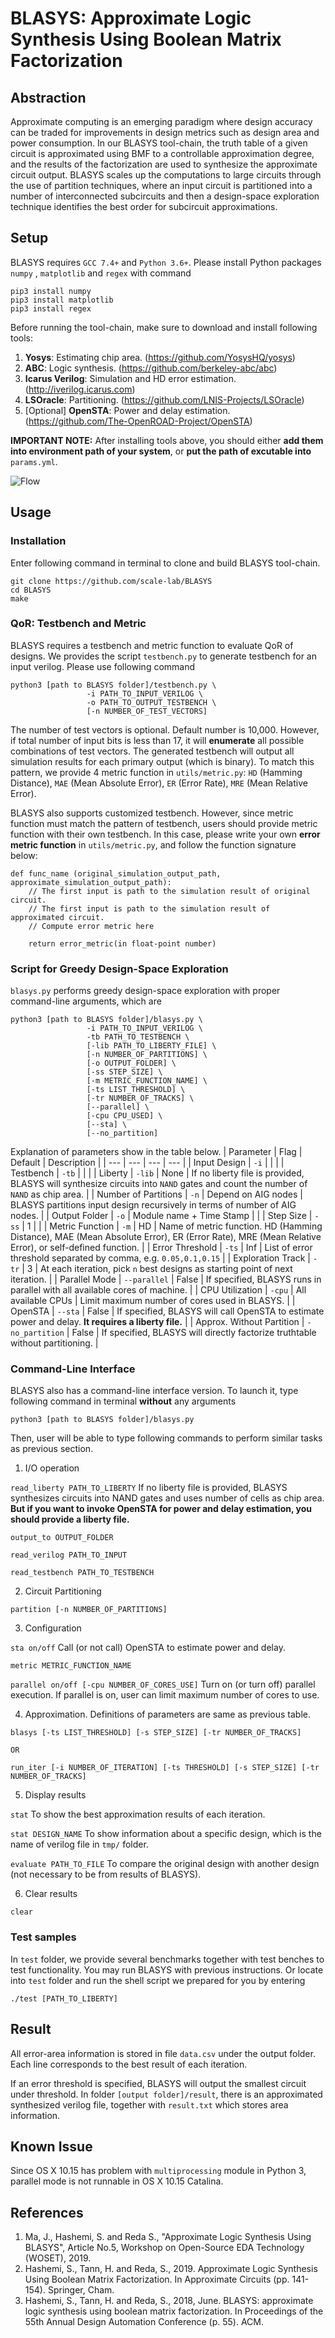 # BLASYS: Approximate Logic Synthesis Using Boolean Matrix Factorization

## Abstraction
Approximate computing is an emerging paradigm where design accuracy can be traded for improvements in design metrics such as design area and power consumption. In our BLASYS tool-chain, the truth table of a given circuit is approximated using BMF to a controllable approximation degree, and the results of the factorization are used to synthesize the approximate circuit output. BLASYS scales up the computations to large circuits through the use of partition techniques, where an input circuit is partitioned into a number of interconnected subcircuits and then a design-space exploration technique identifies the best order for subcircuit approximations.

## Setup
BLASYS requires ``GCC 7.4+`` and ``Python 3.6+``. Please install Python packages ``numpy`` , ``matplotlib`` and ``regex`` with command 
```
pip3 install numpy
pip3 install matplotlib
pip3 install regex
```

Before running the tool-chain, make sure to download and install following tools:
1. **Yosys**: Estimating chip area. (https://github.com/YosysHQ/yosys)
2. **ABC**: Logic synthesis. (https://github.com/berkeley-abc/abc)
3. **Icarus Verilog**: Simulation and HD error estimation. (http://iverilog.icarus.com)
4. **LSOracle**: Partitioning. (https://github.com/LNIS-Projects/LSOracle)
5. [Optional] **OpenSTA**: Power and delay estimation. (https://github.com/The-OpenROAD-Project/OpenSTA)

**IMPORTANT NOTE:** After installing tools above, you should either **add them into environment path of your system**, or **put the path of excutable into** ``params.yml``.

![Flow](https://github.com/scale-lab/BLASYS/blob/master/doc/flow.png?raw=true)

## Usage
### Installation
Enter following command in terminal to clone and build BLASYS tool-chain.
```
git clone https://github.com/scale-lab/BLASYS
cd BLASYS
make
```

### QoR: Testbench and Metric
BLASYS requires a testbench and metric function to evaluate QoR of designs. We provides the script ``testbench.py`` to generate testbench for an input verilog. Please use following command
```
python3 [path to BLASYS folder]/testbench.py \
                 -i PATH_TO_INPUT_VERILOG \
                 -o PATH_TO_OUTPUT_TESTBENCH \
                 [-n NUMBER_OF_TEST_VECTORS]
```
The number of test vectors is optional. Default number is 10,000. However, if total number of input bits is less than 17, it will **enumerate** all possible combinations of test vectors. The generated testbench will output all simulation results for each primary output (which is binary). To match this pattern, we provide 4 metric function in ``utils/metric.py``: ``HD`` (Hamming Distance), ``MAE`` (Mean Absolute Error), ``ER`` (Error Rate), ``MRE`` (Mean Relative Error).

BLASYS also supports customized testbench. However, since metric function must match the pattern of testbench, users should provide metric function with their own testbench. In this case, please write your own **error metric function** in ``utils/metric.py``, and follow the function signature below:
```
def func_name (original_simulation_output_path, approximate_simulation_output_path):
    // The first input is path to the simulation result of original circuit.
    // The first input is path to the simulation result of approximated circuit.
    // Compute error metric here
    
    return error_metric(in float-point number)
```

### Script for Greedy Design-Space Exploration
``blasys.py`` performs greedy design-space exploration with proper command-line arguments, which are
```
python3 [path to BLASYS folder]/blasys.py \
                 -i PATH_TO_INPUT_VERILOG \
                 -tb PATH_TO_TESTBENCH \
                 [-lib PATH_TO_LIBERTY_FILE] \
                 [-n NUMBER_OF_PARTITIONS] \
                 [-o OUTPUT_FOLDER] \
                 [-ss STEP_SIZE] \
                 [-m METRIC_FUNCTION_NAME] \
                 [-ts LIST_THRESHOLD] \
                 [-tr NUMBER_OF_TRACKS] \
                 [--parallel] \ 
                 [-cpu CPU_USED] \
                 [--sta] \
                 [--no_partition]
```
Explanation of parameters show in the table below.
| Parameter | Flag | Default | Description |
| --- | --- | --- | --- |
| Input Design | ``-i`` |  |  |
| Testbench | ``-tb`` |  |  |
| Liberty | ``-lib`` | None  | If no liberty file is provided, BLASYS will synthesize circuits into ``NAND`` gates and count the number of ``NAND`` as chip area. |
| Number of Partitions | ``-n`` | Depend on AIG nodes | BLASYS partitions input design recursively in terms of number of AIG nodes. |
| Output Folder | ``-o`` | Module name + Time Stamp |  |
| Step Size | ``-ss`` | 1 |  |
| Metric Function | ``-m`` | HD | Name of metric function. HD (Hamming Distance), MAE (Mean Absolute Error), ER (Error Rate), MRE (Mean Relative Error), or self-defined function. |
| Error Threshold | ``-ts`` | Inf | List of error threshold separated by comma, e.g. ``0.05,0.1,0.15`` |
| Exploration Track | ``-tr`` | 3 | At each iteration, pick ``n`` best designs as starting point of next iteration. |
| Parallel Mode | ``--parallel`` | False | If specified, BLASYS runs in parallel with all available cores of machine. |
| CPU Utilization | ``-cpu`` | All available CPUs | Limit maximum number of cores used in BLASYS.  |
| OpenSTA | ``--sta`` | False | If specified, BLASYS will call OpenSTA to estimate power and delay. **It requires a liberty file.** |
| Approx. Without Partition | ``-no_partition`` | False | If specified, BLASYS will directly factorize truthtable without partitioning.  |


### Command-Line Interface
BLASYS also has a command-line interface version. To launch it, type following command in terminal **without** any arguments
````
python3 [path to BLASYS folder]/blasys.py
````
Then, user will be able to type following commands to perform similar tasks as previous section.
1. I/O operation

``read_liberty PATH_TO_LIBERTY`` If no liberty file is provided, BLASYS synthesizes circuits into NAND gates and uses number of cells as chip area. **But if you want to invoke OpenSTA for power and delay estimation, you should provide a liberty file.**

``output_to OUTPUT_FOLDER``

``read_verilog PATH_TO_INPUT``

``read_testbench PATH_TO_TESTBENCH``

2. Circuit Partitioning

 ``partition [-n NUMBER_OF_PARTITIONS]``

3. Configuration

``sta on/off`` Call (or not call) OpenSTA to estimate power and delay.

 ``metric METRIC_FUNCTION_NAME``

``parallel on/off [-cpu NUMBER_OF_CORES_USE]`` Turn on (or turn off) parallel execution. If parallel is on, user can limit maximum number of cores to use.

4. Approximation. Definitions of parameters are same as previous table.
```
blasys [-ts LIST_THRESHOLD] [-s STEP_SIZE] [-tr NUMBER_OF_TRACKS]

OR

run_iter [-i NUMBER_OF_ITERATION] [-ts THRESHOLD] [-s STEP_SIZE] [-tr NUMBER_OF_TRACKS]
```
5. Display results

``stat`` To show the best approximation results of each iteration.

``stat DESIGN_NAME`` To show information about a specific design, which is the name of verilog file in ``tmp/`` folder.

``evaluate PATH_TO_FILE`` To compare the original design with another design (not necessary to be from results of BLASYS).

6. Clear results

``clear``

### Test samples
In ``test`` folder, we provide several benchmarks together with test benches to test functionality. You may run BLASYS with previous instructions. Or locate into ``test`` folder and run the shell script we prepared for you by entering
```
./test [PATH_TO_LIBERTY]
```

## Result
All error-area information is stored in file ``data.csv`` under the output folder. Each line corresponds to the best result of each iteration.

If an error threshold is specified, BLASYS will output the smallest circuit under threshold. In folder ``[output folder]/result``,  there is an approximated synthesized verilog file, together with ``result.txt`` which stores area information.

## Known Issue
Since OS X 10.15 has problem with ``multiprocessing`` module in Python 3, parallel mode is not runnable in OS X 10.15 Catalina.

## References
1. Ma, J., Hashemi, S. and Reda S., "Approximate Logic Synthesis Using BLASYS", Article No.5, Workshop on Open-Source EDA Technology (WOSET), 2019.
2. Hashemi, S., Tann, H. and Reda, S., 2019. Approximate Logic Synthesis Using Boolean Matrix Factorization. In Approximate Circuits (pp. 141-154). Springer, Cham.
3. Hashemi, S., Tann, H. and Reda, S., 2018, June. BLASYS: approximate logic synthesis using boolean matrix factorization. In Proceedings of the 55th Annual Design Automation Conference (p. 55). ACM.
